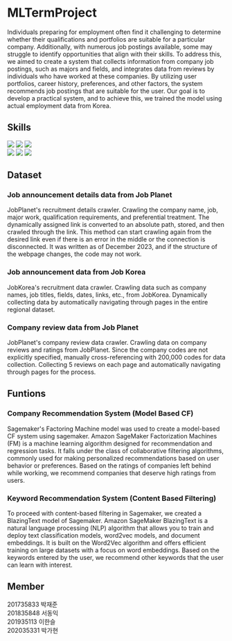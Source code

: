 # MLTermProject
Individuals preparing for employment often find it challenging to determine whether their qualifications and portfolios are suitable for a particular company. 
Additionally, with numerous job postings available, some may struggle to identify opportunities that align with their skills. 
To address this, we aimed to create a system that collects information from company job postings, such as majors and fields, and integrates data from reviews by individuals who have worked at these companies. 
By utilizing user portfolios, career history, preferences, and other factors, the system recommends job postings that are suitable for the user. 
Our goal is to develop a practical system, and to achieve this, we trained the model using actual employment data from Korea.

## Skills
<div> 
<img src="https://img.shields.io/badge/python-3776AB?style=for-the-badge&logo=python&logoColor=white">
<img src="https://img.shields.io/badge/Goole Colab-F9AB00?style=for-the-badge&logo=Google Colab&logoColor=white">
<img src="https://img.shields.io/badge/Jupyter-F37626?style=for-the-badge&logo=Jupyter&logoColor=white">
<br>
<img src="https://img.shields.io/badge/FastAPI-009688?style=for-the-badge&logo=FastAPI&logoColor=white">
<img src="https://img.shields.io/badge/Streamlit-FF4B4B?style=for-the-badge&logo=Streamlit&logoColor=white">
<img src="https://img.shields.io/badge/Amazon AWS-232F3E?style=for-the-badge&logo=Amazon AWS&logoColor=white">
</div>

## Dataset
### Job announcement details data from Job Planet
JobPlanet's recruitment details crawler.
Crawling the company name, job, major work, qualification requirements, and preferential treatment.
The dynamically assigned link is converted to an absolute path, stored, and then crawled through the link. This method can start crawling again from the desired link even if there is an error in the middle or the connection is disconnected.
It was written as of December 2023, and if the structure of the webpage changes, the code may not work.

### Job announcement data from Job Korea
JobKorea's recruitment data crawler.
Crawling data such as company names, job titles, fields, dates, links, etc., from JobKorea. 
Dynamically collecting data by automatically navigating through pages in the entire regional dataset.

### Company review data from Job Planet
JobPlanet's company review data crawler.
Crawling data on company reviews and ratings from JobPlanet. Since the company codes are not explicitly specified, manually cross-referencing with 200,000 codes for data collection. 
Collecting 5 reviews on each page and automatically navigating through pages for the process.

## Funtions
### Company Recommendation System (Model Based CF)
Sagemaker's Factoring Machine model was used to create a model-based CF system using sagemaker.
Amazon SageMaker Factorization Machines (FM) is a machine learning algorithm designed for recommendation and regression tasks. It falls under the class of collaborative filtering algorithms, commonly used for making personalized recommendations based on user behavior or preferences.
Based on the ratings of companies left behind while working, we recommend companies that deserve high ratings from users.

### Keyword Recommendation System (Content Based Filtering)
To proceed with content-based filtering in Sagemaker, we created a BlazingText model of Sagemaker.
Amazon SageMaker BlazingText is a natural language processing (NLP) algorithm that allows you to train and deploy text classification models, word2vec models, and document embeddings. It is built on the Word2Vec algorithm and offers efficient training on large datasets with a focus on word embeddings.
Based on the keywords entered by the user, we recommend other keywords that the user can learn with interest.

## Member
201735833 박재준<br>
201835848 서동익<br>
201935113 이한슬<br>
202035331 박가현<br>

